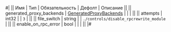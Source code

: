 
#|
|| Имя | Тип | Обязательность | Дефолт | Описание ||
|| generated_proxy_backends | [GeneratedProxyBackends](#GeneratedProxyBackends) |  |  |  ||
|| attempts | int32 |  | `3` |  ||
|| file_switch | string |  | `./controls/disable_rpcrewrite_module` |  ||
|| enable_on_rpc_error | bool |  |  |  ||
|#